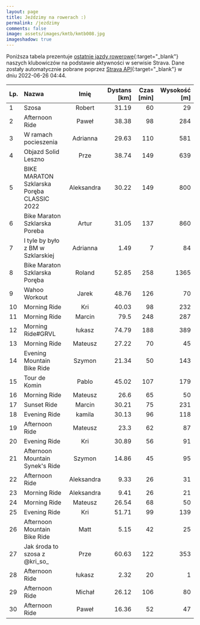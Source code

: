 ```yaml
---
layout: page
title: Jeździmy na rowerach :)
permalink: /jezdzimy
comments: false
image: assets/images/kmtb/kmtb008.jpg
imageshadow: true
---
```


Poniższa tabela prezentuje [ostatnie jazdy rowerowe](https://www.strava.com/clubs/336381){:target="_blank"} naszych klubowiczów na podstawie aktywności w serwisie Strava. Dane zostały automatycznie pobrane poprzez [Strava API](https://developers.strava.com/docs/reference/#api-Clubs-getClubActivitiesById){:target="_blank"} w dniu 2022-06-26 04:44.

Lp. | Nazwa | Imię | Dystans [km] | Czas [min] | Wysokość [m]
:--- | :--- | :---: | ---: | ---: | ---:
1|Szosa|Robert|31.19|60|29
2|Afternoon Ride|Paweł|38.38|98|284
3|W ramach pocieszenia |Adrianna|29.63|110|581
4|Objazd Solid Leszno|Prze|38.74|149|639
5|BIKE MARATON Szklarska Poręba CLASSIC 2022|Aleksandra|30.22|149|800
6|Bike Maraton Szklarska Poreba|Artur|31.05|137|860
7|I tyle by było z BM w Szklarskiej|Adrianna|1.49|7|84
8|Bike Maraton Szklarska Poręba |Roland|52.85|258|1365
9|Wahoo Workout|Jarek|48.76|126|70
10|Morning Ride|Kri|40.03|98|232
11|Morning Ride|Marcin|79.5|248|287
12|Morning Ride#GRVL|łukasz|74.79|188|389
13|Morning Ride|Mateusz|27.22|70|45
14|Evening Mountain Bike Ride|Szymon|21.34|50|143
15|Tour de Komin|Pablo|45.02|107|179
16|Morning Ride|Mateusz|26.6|65|50
17|Sunset Ride|Marcin|30.21|75|231
18|Evening Ride|kamila|30.13|96|118
19|Afternoon Ride|Mateusz|23.3|62|87
20|Evening Ride|Kri|30.89|56|91
21|Afternoon Mountain Synek's Ride|Szymon|14.86|45|95
22|Afternoon Ride|Aleksandra|9.33|26|31
23|Morning Ride|Aleksandra|9.41|26|21
24|Morning Ride|Mateusz|26.54|68|50
25|Evening Ride|Kri|51.71|99|139
26|Afternoon Mountain Bike Ride|Matt|5.15|42|25
27|Jak środa to szosa z @kri_so_|Prze|60.63|122|353
28|Afternoon Ride|łukasz|2.32|20|1
29|Afternoon Ride|Michał|26.12|106|80
30|Afternoon Ride|Paweł|16.36|52|47
